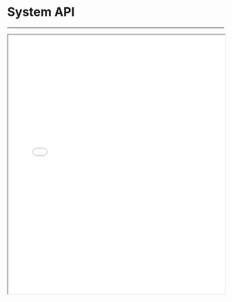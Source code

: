 System API
================
----------------

<iframe src="jsdoc/index.html" style="height:600px;width:100%;" scrolling="auto" ALLOWTRANSPARENCY="false">System API Reference</iframe>